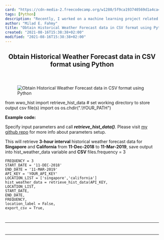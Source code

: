 ```yaml
---
card: "https://cdn-media-2.freecodecamp.org/w1280/5f9ca193740569d1a4ca4f62.jpg"
tags: [Python]
description: "Recently, I worked on a machine learning project related to r"
author: "Milad E. Fahmy"
title: "Obtain Historical Weather Forecast data in CSV format using Python"
created: "2021-08-16T15:38:38+02:00"
modified: "2021-08-16T15:38:38+02:00"
---
```

<div class="site-wrapper">
<main id="site-main" class="site-main outer">
<div class="inner">
<article class="post-full post tag-python tag-weather tag-api tag-dataframe tag-csv tag-machine-learning tag-worldweatheronline ">
<header class="post-full-header">
<h1 class="post-full-title">Obtain Historical Weather Forecast data in CSV format using Python</h1>
</header>
<figure class="post-full-image">
<picture>
<source media="(max-width: 700px)" sizes="1px" srcset="data:image/gif;base64,R0lGODlhAQABAIAAAAAAAP///yH5BAEAAAAALAAAAAABAAEAAAIBRAA7 1w">
<source media="(min-width: 701px)" sizes="(max-width: 800px) 400px,
(max-width: 1170px) 700px,
1400px" srcset="https://cdn-media-2.freecodecamp.org/w1280/5f9ca193740569d1a4ca4f62.jpg 300w,
https://cdn-media-2.freecodecamp.org/w1280/5f9ca193740569d1a4ca4f62.jpg 600w,
https://cdn-media-2.freecodecamp.org/w1280/5f9ca193740569d1a4ca4f62.jpg 1000w,
https://cdn-media-2.freecodecamp.org/w1280/5f9ca193740569d1a4ca4f62.jpg 2000w">
<img onerror="this.style.display='none'" src="https://cdn-media-2.freecodecamp.org/w1280/5f9ca193740569d1a4ca4f62.jpg" alt="Obtain Historical Weather Forecast data in CSV format using Python">
</picture>
</figure>
<section class="post-full-content">
<div class="post-content">
from wwo_hist import retrieve_hist_data
# set working directory to store output csv file(s)
import os
os.chdir(".\YOUR_PATH")</code></pre><p><strong>Example code:</strong></p><p>Specify input parameters and call <strong><strong><em>retrieve_hist_data()</em></strong></strong><em>.</em> Please visit <a href="https://github.com/ekapope/WorldWeatherOnline" rel="noopener">my github repo</a> for more info about parameters setup.</p><p>This will retrieve <strong><strong>3-hour interval</strong></strong> historical weather forecast data for <strong><strong>Singapore</strong></strong> and <strong><strong>California</strong></strong> from <strong><strong>11-Dec-2018</strong></strong> to <strong><strong>11-Mar-2019</strong></strong>, save output into hist_weather_data variable and <strong><strong>CSV</strong></strong> files.frequency = 3</p><pre><code class="language-py">FREQUENCY = 3
START_DATE = '11-DEC-2018'
END_DATE = '11-MAR-2019'
API_KEY = 'YOUR_API_KEY'
LOCATION_LIST = ['singapore','california']
hist_weather_data = retrieve_hist_data(API_KEY,
LOCATION_LIST,
START_DATE,
END_DATE,
FREQUENCY,
location_label = False,
export_csv = True,
</div>
<hr>
<hr>
</section>
</article>
</div>
</main>
</div>
<!-- Google Tag Manager (noscript) -->
<!-- End Google Tag Manager (noscript) -->
